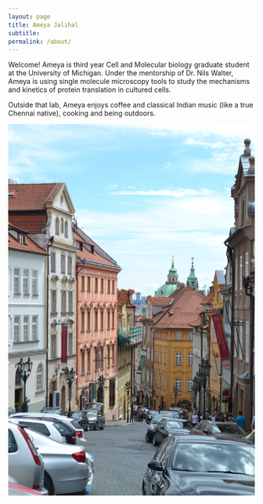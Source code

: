 ```yaml
---
layout: page
title: Ameya Jalihal
subtitle:  
permalink: /about/
---
```


Welcome! Ameya is third year Cell and Molecular biology graduate student at the University of Michigan. Under the mentorship of Dr. Nils Walter, Ameya is using single molecule microscopy tools to study the mechanisms and kinetics of protein translation in cultured cells.

Outside that lab, Ameya enjoys coffee and classical Indian music (like a true Chennai native), cooking and being outdoors.


![ameyapj at umich dot edu](/Images/Trdlnik_Ameya.jpg)


